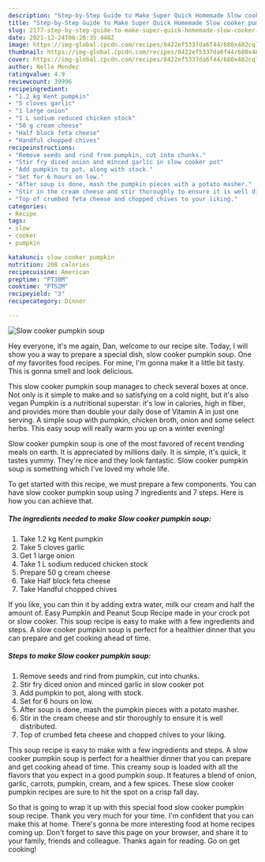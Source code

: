 ```yaml
---
description: "Step-by-Step Guide to Make Super Quick Homemade Slow cooker pumpkin soup"
title: "Step-by-Step Guide to Make Super Quick Homemade Slow cooker pumpkin soup"
slug: 2177-step-by-step-guide-to-make-super-quick-homemade-slow-cooker-pumpkin-soup
date: 2021-12-24T06:20:35.448Z
image: https://img-global.cpcdn.com/recipes/8422ef5337da6f44/680x482cq70/slow-cooker-pumpkin-soup-recipe-main-photo.jpg
thumbnail: https://img-global.cpcdn.com/recipes/8422ef5337da6f44/680x482cq70/slow-cooker-pumpkin-soup-recipe-main-photo.jpg
cover: https://img-global.cpcdn.com/recipes/8422ef5337da6f44/680x482cq70/slow-cooker-pumpkin-soup-recipe-main-photo.jpg
author: Nelle Mendez
ratingvalue: 4.9
reviewcount: 39996
recipeingredient:
- "1.2 kg Kent pumpkin"
- "5 cloves garlic"
- "1 large onion"
- "1 L sodium reduced chicken stock"
- "50 g cream cheese"
- "Half block feta cheese"
- "Handful chopped chives"
recipeinstructions:
- "Remove seeds and rind from pumpkin, cut into chunks."
- "Stir fry diced onion and minced garlic in slow cooker pot"
- "Add pumpkin to pot, along with stock."
- "Set for 6 hours on low."
- "After soup is done, mash the pumpkin pieces with a potato masher."
- "Stir in the cream cheese and stir thoroughly to ensure it is well distributed."
- "Top of crumbed feta cheese and chopped chives to your liking."
categories:
- Recipe
tags:
- slow
- cooker
- pumpkin

katakunci: slow cooker pumpkin 
nutrition: 208 calories
recipecuisine: American
preptime: "PT30M"
cooktime: "PT52M"
recipeyield: "3"
recipecategory: Dinner

---
```



![Slow cooker pumpkin soup](https://img-global.cpcdn.com/recipes/8422ef5337da6f44/680x482cq70/slow-cooker-pumpkin-soup-recipe-main-photo.jpg)

Hey everyone, it's me again, Dan, welcome to our recipe site. Today, I will show you a way to prepare a special dish, slow cooker pumpkin soup. One of my favorites food recipes. For mine, I'm gonna make it a little bit tasty. This is gonna smell and look delicious.

This slow cooker pumpkin soup manages to check several boxes at once. Not only is it simple to make and so satisfying on a cold night, but it's also vegan Pumpkin is a nutritional superstar: it's low in calories, high in fiber, and provides more than double your daily dose of Vitamin A in just one serving. A simple soup with pumpkin, chicken broth, onion and some select herbs. This easy soup will really warm you up on a winter evening!

Slow cooker pumpkin soup is one of the most favored of recent trending meals on earth. It is appreciated by millions daily. It is simple, it's quick, it tastes yummy. They're nice and they look fantastic. Slow cooker pumpkin soup is something which I've loved my whole life.


To get started with this recipe, we must prepare a few components. You can have slow cooker pumpkin soup using 7 ingredients and 7 steps. Here is how you can achieve that.

<!--inarticleads1-->

##### The ingredients needed to make Slow cooker pumpkin soup:

1. Take 1.2 kg Kent pumpkin
1. Take 5 cloves garlic
1. Get 1 large onion
1. Take 1 L sodium reduced chicken stock
1. Prepare 50 g cream cheese
1. Take Half block feta cheese
1. Take Handful chopped chives


If you like, you can thin it by adding extra water, milk our cream and half the amount of. Easy Pumpkin and Peanut Soup Recipe made in your crock pot or slow cooker. This soup recipe is easy to make with a few ingredients and steps. A slow cooker pumpkin soup is perfect for a healthier dinner that you can prepare and get cooking ahead of time. 

<!--inarticleads2-->

##### Steps to make Slow cooker pumpkin soup:

1. Remove seeds and rind from pumpkin, cut into chunks.
1. Stir fry diced onion and minced garlic in slow cooker pot
1. Add pumpkin to pot, along with stock.
1. Set for 6 hours on low.
1. After soup is done, mash the pumpkin pieces with a potato masher.
1. Stir in the cream cheese and stir thoroughly to ensure it is well distributed.
1. Top of crumbed feta cheese and chopped chives to your liking.


This soup recipe is easy to make with a few ingredients and steps. A slow cooker pumpkin soup is perfect for a healthier dinner that you can prepare and get cooking ahead of time. This creamy soup is loaded with all the flavors that you expect in a good pumpkin soup. It features a blend of onion, garlic, carrots, pumpkin, cream, and a few spices. These slow cooker pumpkin recipes are sure to hit the spot on a crisp fall day. 

So that is going to wrap it up with this special food slow cooker pumpkin soup recipe. Thank you very much for your time. I'm confident that you can make this at home. There's gonna be more interesting food at home recipes coming up. Don't forget to save this page on your browser, and share it to your family, friends and colleague. Thanks again for reading. Go on get cooking!
